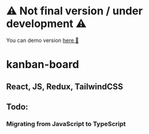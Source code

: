 # ⚠️ Not final version / under development ⚠️

You can demo version [here 👾]([https://kanban-ts.vercel.app/](https://kanban-board-fleffy.vercel.app/))

# kanban-board
## React, JS, Redux, TailwindCSS

## Todo:
### Migrating from JavaScript to TypeScript
